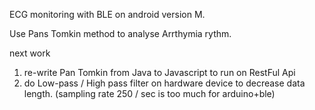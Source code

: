 ECG monitoring with BLE on android version M. 

Use Pans Tomkin method to analyse Arrthymia rythm. 

next work 

1. re-write Pan Tomkin from Java to Javascript to run on RestFul Api 
2. do Low-pass / High pass filter on hardware device to decrease data length. (sampling rate 250 / sec is too much for arduino+ble)
